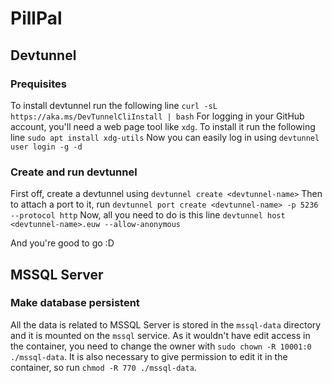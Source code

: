 # PillPal

## Devtunnel

### Prequisites

To install devtunnel run the following line `curl -sL https://aka.ms/DevTunnelCliInstall | bash`
For logging in your GitHub account, you'll need a web page tool like `xdg`.
To install it run the following line `sudo apt install xdg-utils`
Now you can easily log in using `devtunnel user login -g -d`

### Create and run devtunnel

First off, create a devtunnel using `devtunnel create <devtunnel-name>`
Then to attach a port to it, run `devtunnel port create <devtunnel-name> -p 5236 --protocol http`
Now, all you need to do is this line `devtunnel host <devtunnel-name>.euw --allow-anonymous`

And you're good to go :D

## MSSQL Server

### Make database persistent

All the data is related to MSSQL Server is stored in the `mssql-data` directory and it is mounted on the `mssql` service.
As it wouldn't have edit access in the container, you need to change the owner with `sudo chown -R 10001:0 ./mssql-data`.
It is also necessary to give permission to edit it in the container, so run `chmod -R 770 ./mssql-data`.